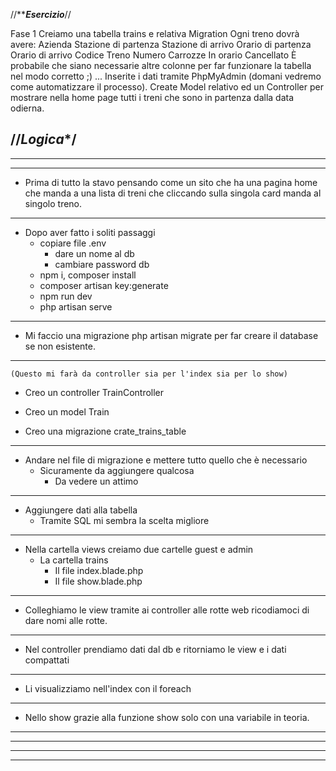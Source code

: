 //*****Esercizio***//

Fase 1
Creiamo una tabella trains e relativa Migration
Ogni treno dovrà avere:
Azienda
Stazione di partenza
Stazione di arrivo
Orario di partenza
Orario di arrivo
Codice Treno
Numero Carrozze
In orario
Cancellato
È probabile che siano necessarie altre colonne per far funzionare la tabella nel modo corretto ;) ...
Inserite i dati tramite PhpMyAdmin (domani vedremo come automatizzare il processo).
Create Model relativo ed un Controller per mostrare nella home page tutti i treni che sono in partenza dalla data odierna.


//***Logica****/
------------------------------------------------------------------------------------------------------------------------------------------------------------------------------------
------------------------------------------------------------------------------------------------------------------------------------------------------------------------------------
------------------------------------------------------------------------------------------------------------------------------------------------------------------------------------
- Prima di tutto la stavo pensando come un sito che ha una pagina home che manda a una lista di treni che cliccando sulla singola card manda al singolo treno. 
------------------------------------------------------------------------------------------------------------------------------------------------------------------------------------
- Dopo aver fatto i soliti passaggi
    - copiare file .env
        - dare un nome al db
        - cambiare password db
    - npm i, composer install
    - composer artisan key:generate
    - npm run dev
    - php artisan serve
------------------------------------------------------------------------------------------------------------------------------------------------------------------------------------
- Mi faccio una migrazione php artisan migrate per far creare il database se non esistente.
------------------------------------------------------------------------------------------------------------------------------------------------------------------------------------
    (Questo mi farà da controller sia per l'index sia per lo show)
- Creo un controller TrainController

- Creo un model Train 

- Creo una migrazione crate_trains_table
------------------------------------------------------------------------------------------------------------------------------------------------------------------------------------
- Andare nel file di migrazione e mettere tutto quello che è necessario 
    - Sicuramente da aggiungere qualcosa 
        - Da vedere un attimo 
------------------------------------------------------------------------------------------------------------------------------------------------------------------------------------
- Aggiungere dati alla tabella 
    - Tramite SQL mi sembra la scelta migliore 
------------------------------------------------------------------------------------------------------------------------------------------------------------------------------------
- Nella cartella views creiamo due cartelle guest e admin
    - La cartella trains 
        - Il file index.blade.php
        - Il file show.blade.php
------------------------------------------------------------------------------------------------------------------------------------------------------------------------------------
- Colleghiamo le view tramite ai controller alle rotte web ricodiamoci di dare nomi alle rotte.
------------------------------------------------------------------------------------------------------------------------------------------------------------------------------------
- Nel controller prendiamo dati dal db e ritorniamo le view e i dati compattati 
------------------------------------------------------------------------------------------------------------------------------------------------------------------------------------
- Li visualizziamo nell'index con il foreach 
------------------------------------------------------------------------------------------------------------------------------------------------------------------------------------
- Nello show grazie alla funzione show solo con una variabile in teoria. 
------------------------------------------------------------------------------------------------------------------------------------------------------------------------------------
------------------------------------------------------------------------------------------------------------------------------------------------------------------------------------
------------------------------------------------------------------------------------------------------------------------------------------------------------------------------------
------------------------------------------------------------------------------------------------------------------------------------------------------------------------------------
